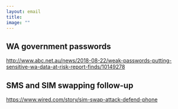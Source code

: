 ```yaml
---
layout: email
title: 
image: ""
---
```


## WA government passwords

http://www.abc.net.au/news/2018-08-22/weak-passwords-putting-sensitive-wa-data-at-risk-report-finds/10149278

## SMS and SIM swapping follow-up

https://www.wired.com/story/sim-swap-attack-defend-phone

